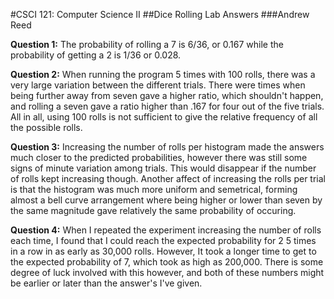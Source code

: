 #CSCI 121: Computer Science II
##Dice Rolling Lab Answers
###Andrew Reed

**Question 1:** The probability of rolling a 7 is 6/36, or 0.167 while the probability of getting a 2 is 1/36 or 0.028.

**Question 2:** When running the program 5 times with 100 rolls, there was a very large variation between the different trials. There were times when being further away from seven gave a higher ratio, which shouldn't happen, and rolling a seven gave a ratio higher than .167 for four out of the five trials. All in all, using 100 rolls is not sufficient to give the relative frequency of all the possible rolls.

**Question 3:** Increasing the number of rolls per histogram made the answers much closer to the predicted probabilities, however there was still some signs of minute variation among trials. This would disappear if the number of rolls kept increasing though. Another affect of increasing the rolls per trial is that the histogram was much more uniform and semetrical, forming almost a bell curve arrangement where being higher or lower than seven by the same magnitude gave relatively the same probability of occuring.

**Question 4:** When I repeated the experiment increasing the number of rolls each time, I found that I could reach the expected probability for 2 5 times in a row in as early as 30,000 rolls. However, It took a longer time to get to the expected probability of 7, which took as high as 200,000. There is some degree of luck involved with this however, and both of these numbers might be earlier or later than the answer's I've given.
